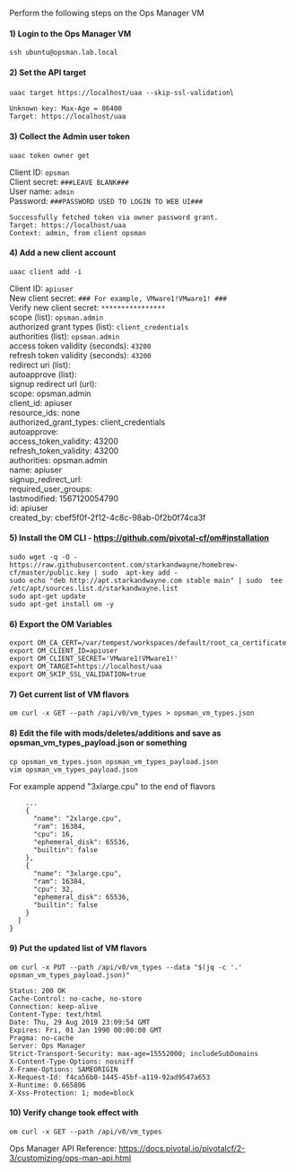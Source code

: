 Perform the following steps on the Ops Manager VM

#### 1) Login to the Ops Manager VM 
`ssh ubuntu@opsman.lab.local`

#### 2) Set the API target
`uaac target https://localhost/uaa --skip-ssl-validation`\
```
Unknown key: Max-Age = 86400
Target: https://localhost/uaa
```

#### 3) Collect the Admin user token
`uaac token owner get`\
    <p>Client ID: `opsman`\
    Client secret: `###LEAVE BLANK###`\
    User name: `admin`\
    Password: `###PASSWORD USED TO LOGIN TO WEB UI###`</p>
```
Successfully fetched token via owner password grant.
Target: https://localhost/uaa
Context: admin, from client opsman
```

#### 4) Add a new client account
`uaac client add -i`\
    <p>Client ID:  `apiuser`\
    New client secret:  `### For example, VMware1!VMware1! ###`\
    Verify new client secret:  `****************`\
    scope (list):  `opsman.admin`\
    authorized grant types (list):  `client_credentials`\
    authorities (list):  `opsman.admin`\
    access token validity (seconds):  `43200`\
    refresh token validity (seconds):  `43200`\
    redirect uri (list):\
    autoapprove (list):\
    signup redirect url (url):\
    scope: opsman.admin\
    client_id: apiuser\
    resource_ids: none\
    authorized_grant_types: client_credentials\
    autoapprove:\
    access_token_validity: 43200\
    refresh_token_validity: 43200\
    authorities: opsman.admin\
    name: apiuser\
    signup_redirect_url:\
    required_user_groups:\
    lastmodified: 1567120054790\
    id: apiuser\
    created_by: cbef5f0f-2f12-4c8c-98ab-0f2b0f74ca3f</p>

#### 5) Install the OM CLI - https://github.com/pivotal-cf/om#installation
`sudo wget -q -O - https://raw.githubusercontent.com/starkandwayne/homebrew-cf/master/public.key | sudo  apt-key add -`\
`sudo echo "deb http://apt.starkandwayne.com stable main" | sudo  tee /etc/apt/sources.list.d/starkandwayne.list`\
`sudo apt-get update`\
`sudo apt-get install om -y`

#### 6) Export the OM Variables
`export OM_CA_CERT=/var/tempest/workspaces/default/root_ca_certificate`\
`export OM_CLIENT_ID=apiuser`\
`export OM_CLIENT_SECRET='VMware1!VMware1!'`\
`export OM_TARGET=https://localhost/uaa`\
`export OM_SKIP_SSL_VALIDATION=true`

#### 7) Get current list of VM flavors
`om curl -x GET --path /api/v0/vm_types > opsman_vm_types.json`
    
#### 8) Edit the file with mods/deletes/additions and save as opsman_vm_types_payload.json or something
`cp opsman_vm_types.json opsman_vm_types_payload.json`\
`vim opsman_vm_types_payload.json`

For example append "3xlarge.cpu" to the end of flavors
```
    ...
    {
      "name": "2xlarge.cpu",
      "ram": 16384,
      "cpu": 16,
      "ephemeral_disk": 65536,
      "builtin": false
    },
    {
      "name": "3xlarge.cpu",
      "ram": 16384,
      "cpu": 32,
      "ephemeral_disk": 65536,
      "builtin": false
    }
  ]
}
```
#### 9) Put the updated list of VM flavors

`om curl -x PUT --path /api/v0/vm_types --data "$(jq -c '.'  opsman_vm_types_payload.json)"`

    Status: 200 OK
    Cache-Control: no-cache, no-store
    Connection: keep-alive
    Content-Type: text/html
    Date: Thu, 29 Aug 2019 23:09:54 GMT
    Expires: Fri, 01 Jan 1990 00:00:00 GMT
    Pragma: no-cache
    Server: Ops Manager
    Strict-Transport-Security: max-age=15552000; includeSubDomains
    X-Content-Type-Options: nosniff
    X-Frame-Options: SAMEORIGIN
    X-Request-Id: f4ca56b0-1445-45bf-a119-92ad9547a653
    X-Runtime: 0.665806
    X-Xss-Protection: 1; mode=block

#### 10) Verify change took effect with
`om curl -x GET --path /api/v0/vm_types`


Ops Manager API Reference: https://docs.pivotal.io/pivotalcf/2-3/customizing/ops-man-api.html